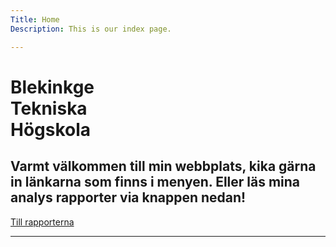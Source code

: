 ```yaml
---
Title: Home
Description: This is our index page.

---
```




<div class="index-container">
<h1 class="intro-heading">Blekinkge <br>Tekniska<br>Högskola<br></h1>
<h2 class="intro-background-homepage"> Varmt välkommen till min webbplats, kika gärna in länkarna som finns i menyen. Eller läs mina analys rapporter via knappen nedan! </h2>
  <a href="https://www.student.bth.se/~reah23/dbwebb-kurser/design/me/portfolio/analysis" class="raise"> Till rapporterna</a>
<hr>
</div>
